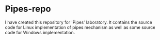 # Pipes-repo
I have created this repository for 'Pipes' laboratory.
It contains the source code for Linux implementation of pipes mechanism as well as some source code for Windows implementation.
